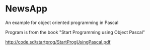 # NewsApp
An example for object oriented programming in Pascal<br>

Program is from the book "Start Programming using Object Pascal"<br>

http://code.sd/startprog/StartProgUsingPascal.pdf
